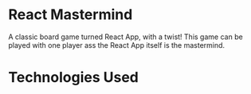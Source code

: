 # React Mastermind

A classic board game turned React App, with a twist! This game can be played with one player ass the React App itself is the mastermind.

# Technologies Used


